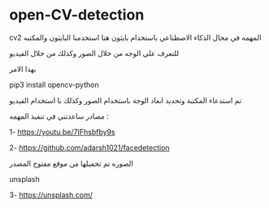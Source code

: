# open-CV-detection

cv2 المهمه في مجال الذكاء الاصطناعي باستخدام بايثون هنا استخدمنا البايثون والمكتبه

للتعرف على الوجه من خلال الصور وكذلك من خلال الفيديو

بهذا الامر

pip3 install opencv-python

تم استدعاء المكتبة وتحديد ابعاد الوجة باستخدام الصور وكذلك با استخدام الفيديو

مصادر ساعدتني في تنفيذ المهمه :

1- https://youtu.be/7IFhsbfby9s

2- https://github.com/adarsh1021/facedetection

الصوره تم تحميلها من موقع مفتوح المصدر

unsplash

3- https://unsplash.com/
